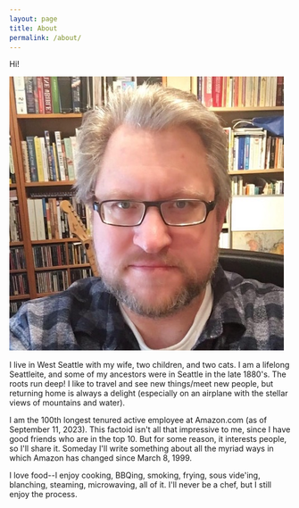 ```yaml
---
layout: page
title: About
permalink: /about/
---
```

Hi!

![image me](/assets/images/me.jpg)

I live in West Seattle with my wife, two children, and two cats. I am
  a lifelong Seattleite, and some of my ancestors were in Seattle in
  the late 1880's. The roots run deep! I like to travel and see new
  things/meet new people, but returning home is always a delight
  (especially on an airplane with the stellar views of mountains and
  water).
  
I am the 100th longest tenured active employee at Amazon.com (as of
  September 11, 2023). This factoid isn't all that impressive to me,
  since I have good friends who are in the top 10. But for some
  reason, it interests people, so I'll share it. Someday I'll write
  something about all the myriad ways in which Amazon has changed
  since March 8, 1999.
  
I love food--I enjoy cooking, BBQing, smoking, frying, sous vide'ing,
  blanching, steaming, microwaving, all of it. I'll never be a chef,
  but I still enjoy the process.

